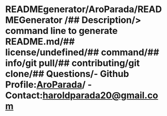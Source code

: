 # READMEgenerator/AroParada/READMEGenerator /## Description/> command line to generate README.md/## license/undefined/## command/## info/git pull/## contributing/git clone/## Questions/- Github Profile:[AroParada](www.github.com/AroParada)/ - Contact:haroldparada20@gmail.com
 